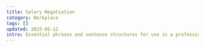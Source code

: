 ```yaml
---
title: Salary Negotiation
category: Workplace
tags: []
updated: 2025-05-12
intro: Essential phrases and sentence structures for use in a professional work environment.
---
```

